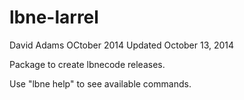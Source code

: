 lbne-larrel
===========
 
David Adams
OCtober 2014
Updated October 13, 2014

Package to create lbnecode releases.

Use "lbne help" to see available commands.

